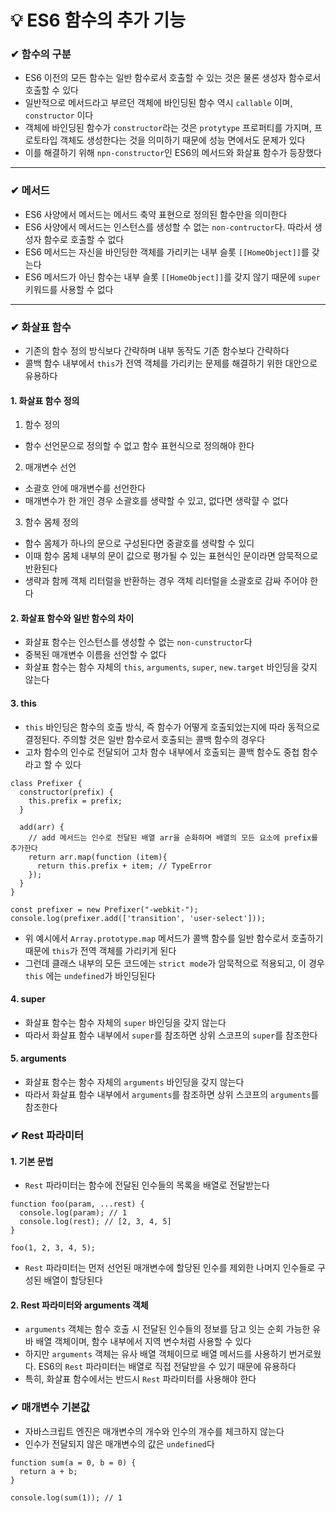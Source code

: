 # 💡 ES6 함수의 추가 기능

### ✔ 함수의 구분
- ES6 이전의 모든 함수는 일반 함수로서 호출할 수 있는 것은 물론 생성자 함수로서 호출할 수 있다
- 일반적으로 메서드라고 부르던 객체에 바인딩된 함수 역시 `callable` 이며, `constructor` 이다
- 객체에 바인딩된 함수가 `constructor`라는 것은 `protytype` 프로퍼티를 가지며, 프로토타입 객체도 생성한다는 것을 의미하기 때문에 성능 면에서도 문제가 있다
- 이를 해결하기 위해 `npn-constructor`인 ES6의 메서드와 화살표 함수가 등장했다
---

### ✔ 메서드
- ES6 사양에서 메서드는 메서드 축약 표현으로 정의된 함수만을 의미한다
- ES6 사양에서 메서드는 인스턴스를 생성할 수 없는 `non-contructor`다. 따라서 생성자 함수로 호출할 수 없다
- ES6 메서드는 자신을 바인딩한 객체를 가리키는 내부 슬롯 `[[HomeObject]]`를 갖는다
- ES6 메서드가 아닌 함수는 내부 슬롯 `[[HomeObject]]`를 갖지 않기 때문에 `super`키워드를 사용할 수 없다
---

### ✔ 화살표 함수
- 기존의 함수 정의 방식보다 간략하며 내부 동작도 기존 함수보다 간략하다
- 콜백 함수 내부에서 `this`가 전역 객체를 가리키는 문제를 해결하기 위한 대안으로 유용하다

#### 1. 화살표 함수 정의
1. 함수 정의
  - 함수 선언문으로 정의할 수 없고 함수 표현식으로 정의해야 한다

2. 매개변수 선언
  - 소괄호 안에 매개변수를 선언한다
  - 매개변수가 한 개인 경우 소괄호를 생략할 수 있고, 없다면 생락햘 수 없다

3. 함수 몸체 정의
  - 함수 몸체가 하나의 문으로 구성된다면 중괄호를 생략할 수 있디
  - 이때 함수 몸체 내부의 문이 값으로 평가될 수 있는 표현식인 문이라면 암묵적으로 반환된다
  - 생략과 함께 객체 리터럴을 반환하는 경우 객체 리터럴을 소괄호로 감싸 주어야 한다

#### 2. 화살표 함수와 일반 함수의 차이
- 화살표 함수는 인스턴스를 생성할 수 없는 `non-cunstructor`다
- 중복된 매개변수 이름을 선언할 수 없다
- 화살표 함수는 함수 자체의 `this`, `arguments`, `super`, `new.target` 바인딩을 갖지 않는다

#### 3. this
- `this` 바인딩은 함수의 호출 방식, 즉 함수가 어떻게 호출되었는지에 따라 동적으로 결정된다. 주의할 것은 일반 함수로서 호출되는 콜백 함수의 경우다
- 고차 함수의 인수로 전달되어 고차 함수 내부에서 호출되는 콜백 함수도 중첩 함수라고 할 수 있다
```
class Prefixer {
  constructor(prefix) {
    this.prefix = prefix;
  }
  
  add(arr) {
    // add 메서드는 인수로 전달된 배열 arr을 순화하며 배열의 모든 요소에 prefix를 추가한다
    return arr.map(function (item){
      return this.prefix + item; // TypeError
    });
  }
}

const prefixer = new Prefixer("-webkit-");
console.log(prefixer.add(['transition', 'user-select']));
```
- 위 예시에서 `Array.prototype.map` 메서드가 콜백 함수를 일반 함수로서 호출하기 때문에 `this`가 전역 객체를 가리키게 된다
- 그런데 클래스 내부의 모든 코드에는 `strict mode`가 암묵적으로 적용되고, 이 경우 `this` 에는 `undefined`가 바인딩된다

#### 4. super
- 화살표 함수는 함수 자체의 `super` 바인딩을 갖지 않는다
- 따라서 화살표 함수 내부에서 `super`를 참조하면 상위 스코프의 `super`를 참조한다

#### 5. arguments
- 화살표 함수는 함수 자체의 `arguments` 바인딩을 갖지 않는다
- 따라서 화살표 함수 내부에서 `arguments`를 참조하면 상위 스코프의 `arguments`를 참조한다

### ✔ Rest 파라미터

#### 1. 기본 문법
- `Rest` 파라미터는 함수에 전달된 인수들의 목록을 배열로 전달받는다
```
function foo(param, ...rest) {
  console.log(param); // 1
  console.log(rest); // [2, 3, 4, 5]
}

foo(1, 2, 3, 4, 5);
```
- `Rest` 파라미터는 먼저 선언된 매개변수에 할당된 인수를 제외한 나머지 인수들로 구성된 배열이 할당된다

#### 2. Rest 파라미터와 arguments 객체
- `arguments` 객체는 함수 호출 시 전달된 인수들의 정보를 담고 잇는 순회 가능한 유바 배열 객체이며, 함수 내부에서 지역 변수처럼 사용할 수 있다
- 하지만 `arguments` 객체는 유사 배열 객체이므로 배열 메서드를 사용하기 번거로웠다. ES6의 `Rest` 파라미터는 배열로 직접 전달받을 수 있기 때문에 유용하다
- 특히, 화살표 함수에서는 반드시 `Rest` 파라미터를 사용해야 한다

### ✔ 매개변수 기본값
- 자바스크립트 엔진은 매개변수의 개수와 인수의 개수를 체크하지 않는다
- 인수가 전달되지 않은 매개변수의 값은 `undefined`다
```
function sum(a = 0, b = 0) {
  return a + b;
}

console.log(sum(1)); // 1
```